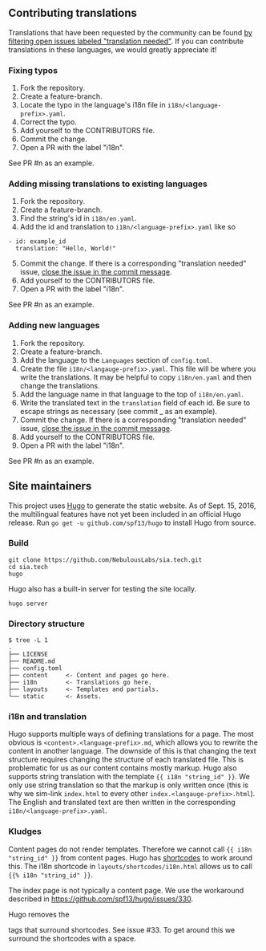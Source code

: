 Contributing translations
-------------------------

Translations that have been requested by the community can be found [by filtering open issues labeled "translation needed"](https://github.com/NebulousLabs/sia.tech/issues?q=is%3Aopen+is%3Aissue+label%3A%22needs+translation%22). If you can contribute translations in these languages, we would greatly appreciate it!

### Fixing typos

1. Fork the repository.
2. Create a feature-branch.
3. Locate the typo in the language's i18n file in `i18n/<language-prefix>.yaml`.
4. Correct the typo.
5. Add yourself to the CONTRIBUTORS file.
6. Commit the change.
7. Open a PR with the label "i18n".

See PR #n as an example.


### Adding missing translations to existing languages

1. Fork the repository.
2. Create a feature-branch.
3. Find the string's id in `i18n/en.yaml`.
4. Add the id and translation to `i18n/<language-prefix>.yaml` like so
```
- id: example_id
  translation: "Hello, World!"
```
5. Commit the change. If there is a corresponding "translation needed" issue, [close the issue in the commit message](https://help.github.com/articles/closing-issues-via-commit-messages/).
6. Add yourself to the CONTRIBUTORS file.
7. Open a PR with the label "i18n".

See PR #n as an example.


### Adding new languages

1. Fork the repository.
2. Create a feature-branch.
3. Add the language to the `Languages` section of `config.toml`.
4. Create the file `i18n/<langauge-prefix>.yaml`. This file will be where you write the translations. It may be helpful to copy `i18n/en.yaml` and then change the translations.
5. Add the language name in that language to the top of `i18n/en.yaml`.
6. Write the translated text in the `translation` field of each id. Be sure to escape strings as necessary (see commit _ as an example).
7. Commit the change. If there is a corresponding "translation needed" issue, [close the issue in the commit message](https://help.github.com/articles/closing-issues-via-commit-messages/).
8. Add yourself to the CONTRIBUTORS file.
9. Open a PR with the label "i18n".

See PR #n as an example.


Site maintainers
----------------

This project uses [Hugo](https://github.com/spf13/Hugo/) to generate the static website. As of Sept. 15, 2016, the multilingual features have not yet been included in an official Hugo release. Run `go get -u github.com/spf13/hugo` to install Hugo from source.

### Build

```
git clone https://github.com/NebulousLabs/sia.tech.git
cd sia.tech
hugo
```

Hugo also has a built-in server for testing the site locally.
```
hugo server
```


### Directory structure
```
$ tree -L 1
.
├── LICENSE
├── README.md
├── config.toml
├── content     <- Content and pages go here.
├── i18n        <- Translations go here.
├── layouts     <- Templates and partials.
└── static      <- Assets.
```


### i18n and translation

Hugo supports multiple ways of defining translations for a page. The most obvious is `<content>.<language-prefix>.md`, which allows you to rewrite the content in another language. The downside of this is that changing the text structure requires changing the structure of each translated file. This is problematic for us as our content contains mostly markup. Hugo also supports string translation with the template `{{ i18n "string_id" }}`. We only use string translation so that the markup is only written once (this is why we sim-link `index.html` to every other `index.<langauge-prefix>.html`). The English and translated text are then written in the corresponding `i18n/<language-prefix>.yaml`.


### Kludges

Content pages do not render templates. Therefore we cannot call `{{ i18n "string_id" }}` from content pages. Hugo has [shortcodes](https://gohugo.io/extras/shortcodes/) to work around this. The i18n shortcode in `layouts/shortcodes/i18n.html` allows us to call `{{% i18n "string_id" }}`.

The index page is not typically a content page. We use the workaround described in https://github.com/spf13/hugo/issues/330.

Hugo removes the <p></p> tags that surround shortcodes. See issue #33. To get around this we surround the shortcodes with a space.
